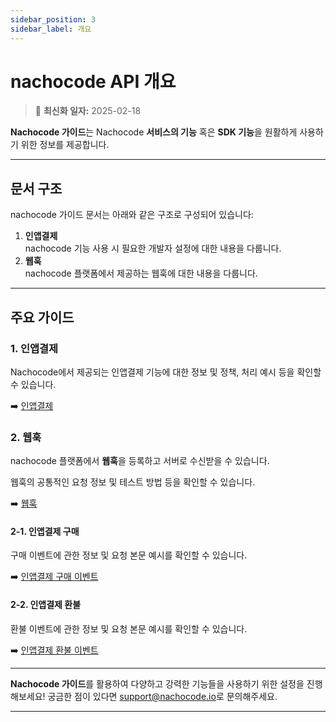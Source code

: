 ```yaml
---
sidebar_position: 3
sidebar_label: 개요
---
```


# nachocode API 개요

> 🔔 **최신화 일자:** 2025-02-18

**Nachocode 가이드**는 Nachocode **서비스의 기능** 혹은 **SDK 기능**을 원활하게 사용하기 위한 정보를 제공합니다.

---

## 문서 구조

nachocode 가이드 문서는 아래와 같은 구조로 구성되어 있습니다:

1. **인앱결제**  
   nachocode 기능 사용 시 필요한 개발자 설정에 대한 내용을 다룹니다.
2. **웹훅**  
   nachocode 플랫폼에서 제공하는 웹훅에 대한 내용을 다룹니다.

---

## 주요 가이드

### 1. 인앱결제

Nachocode에서 제공되는 인앱결제 기능에 대한 정보 및 정책, 처리 예시 등을 확인할 수 있습니다.

➡️ [인앱결제](./iap)

### 2. 웹훅

nachocode 플랫폼에서 **웹훅**을 등록하고 서버로 수신받을 수 있습니다.

웹훅의 공통적인 요청 정보 및 테스트 방법 등을 확인할 수 있습니다.

➡️ [웹훅](./webhook/overview)

#### 2-1. 인앱결제 구매

구매 이벤트에 관한 정보 및 요청 본문 예시를 확인할 수 있습니다.

➡️ [인앱결제 구매 이벤트](./webhook/iap/purchase)

#### 2-2. 인앱결제 환불

환불 이벤트에 관한 정보 및 요청 본문 예시를 확인할 수 있습니다.

➡️ [인앱결제 환불 이벤트](./webhook/iap/refund)

---

**Nachocode 가이드**를 활용하여 다양하고 강력한 기능들을 사용하기 위한 설정을 진행해보세요!
궁금한 점이 있다면 [support@nachocode.io](mailto:support@nachocode.io)로 문의해주세요.

---
